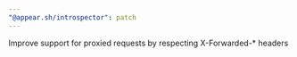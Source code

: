 ```yaml
---
"@appear.sh/introspector": patch
---
```


Improve support for proxied requests by respecting X-Forwarded-\* headers
